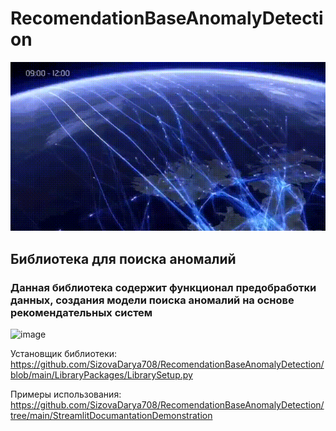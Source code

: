 # RecomendationBaseAnomalyDetection

![image](https://github.com/SizovaDarya708/RecomendationBaseAnomalyDetection/blob/main/Pictures/video1.gif)

## Библиотека для поиска аномалий

### Данная библиотека содержит функционал предобработки данных, создания модели поиска аномалий на основе рекомендательных систем


![image](https://github.com/SizovaDarya708/RecomendationBaseAnomalyDetection/blob/main/Demo/%D0%92%D0%9A%D0%A0-%D0%9C%D0%B0%D0%B3%D0%B8%D1%81%D1%82%D1%80%D0%B0%D1%82%D1%83%D1%80%D0%B0.-%D0%94%D0%B5%D0%BC%D0%BE%D0%BD%D1%81%D1%82%D1%80%D0%B0%D1%86%D0%B8%D1%8F.gif)

Установщик библиотеки:
https://github.com/SizovaDarya708/RecomendationBaseAnomalyDetection/blob/main/LibraryPackages/LibrarySetup.py

Примеры использования:
https://github.com/SizovaDarya708/RecomendationBaseAnomalyDetection/tree/main/StreamlitDocumantationDemonstration
